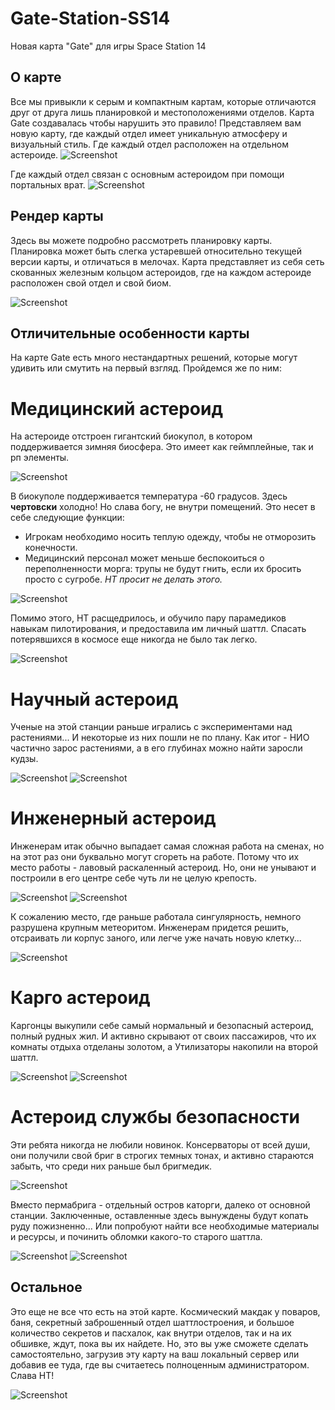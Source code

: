# Gate-Station-SS14
Новая карта "Gate" для игры Space Station 14

## О карте
Все мы привыкли к серым и компактным картам, которые отличаются друг от друга лишь планировкой и местоположениями отделов. Карта Gate создавалась чтобы нарушить это правило! Представляем вам новую карту, где каждый отдел имеет уникальную атмосферу и визуальный стиль. Где каждый отдел расположен на отдельном астероиде. 
![Screenshot](https://github.com/TheShuEd/Gate-Station-SS14/blob/main/Images/Screenshot1.png)

Где каждый отдел связан с основным астероидом при помощи портальных врат.
![Screenshot](https://github.com/TheShuEd/Gate-Station-SS14/blob/main/Images/Screenshot13.png)


## Рендер карты
Здесь вы можете подробно рассмотреть планировку карты. Планировка может быть слегка устаревшей относительно текущей версии карты, и отличаться в мелочах.
Карта представляет из себя сеть скованных железным кольцом астероидов, где на каждом астероиде расположен свой отдел и свой биом.

![Screenshot](https://github.com/TheShuEd/Gate-Station-SS14/blob/main/Images/Render_Gate.png)


## Отличительные особенности карты
На карте Gate есть много нестандартных решений, которые могут удивить или смутить на первый взгляд. Пройдемся же по ним:

# Медицинский астероид
На астероиде отстроен гигантский биокупол, в котором поддерживается зимняя биосфера. Это имеет как геймплейные, так и рп элементы.

![Screenshot](https://github.com/TheShuEd/Gate-Station-SS14/blob/main/Images/Screenshot7.png)

В биокуполе поддерживается температура -60 градусов. Здесь **чертовски** холодно! Но слава богу, не внутри помещений.
Это несет в себе следующие функции:
* Игрокам необходимо носить теплую одежду, чтобы не отморозить конечности.
* Медицинский персонал может меньше беспокоиться о переполненности морга: трупы не будут гнить, если их бросить просто с сугробе. *НТ просит не делать этого.*

![Screenshot](https://github.com/TheShuEd/Gate-Station-SS14/blob/main/Images/Screenshot8.png)

Помимо этого, НТ расщедрилось, и обучило пару парамедиков навыкам пилотирования, и предоставила им личный шаттл. Спасать потерявшихся в космосе еще никогда не было так легко.

![Screenshot](https://github.com/TheShuEd/Gate-Station-SS14/blob/main/Images/Screenshot14.png)


# Научный астероид
Ученые на этой станции раньше игрались с экспериментами над растениями... И некоторые из них пошли не по плану. Как итог - НИО частично зарос растениями, а в его глубинах можно найти заросли кудзы.

![Screenshot](https://github.com/TheShuEd/Gate-Station-SS14/blob/main/Images/Screenshot2.png)
![Screenshot](https://github.com/TheShuEd/Gate-Station-SS14/blob/main/Images/Screenshot9.png)

# Инженерный астероид
Инженерам итак обычно выпадает самая сложная работа на сменах, но на этот раз они буквально могут сгореть на работе. Потому что их место работы - лавовый раскаленный астероид. Но, они не унывают и построили в его центре себе чуть ли не целую крепость.

![Screenshot](https://github.com/TheShuEd/Gate-Station-SS14/blob/main/Images/Screenshot5.png)
![Screenshot](https://github.com/TheShuEd/Gate-Station-SS14/blob/main/Images/Screenshot6.png)

К сожалению место, где раньше работала сингулярность, немного разрушена крупным метеоритом. Инженерам придется решить, отсраивать ли корпус заного, или легче уже начать новую клетку...

![Screenshot](https://github.com/TheShuEd/Gate-Station-SS14/blob/main/Images/Screenshot12.png) 

# Карго астероид
Каргонцы выкупили себе самый нормальный и безопасный астероид, полный рудных жил. И активно скрывают от своих пассажиров, что их комнаты отдыха отделаны золотом, а Утилизаторы накопили на второй шаттл.

![Screenshot](https://github.com/TheShuEd/Gate-Station-SS14/blob/main/Images/Screenshot10.png)
![Screenshot](https://github.com/TheShuEd/Gate-Station-SS14/blob/main/Images/Screenshot11.png)

# Астероид службы безопасности
Эти ребята никогда не любили новинок. Консерваторы от всей души, они получили свой бриг в строгих темных тонах, и активно стараются забыть, что среди них раньше был бригмедик.

![Screenshot](https://github.com/TheShuEd/Gate-Station-SS14/blob/main/Images/Screenshot4.png)

Вместо пермабрига - отдельный остров каторги, далеко от основной станции. Заключенные, оставленные здесь вынуждены будут копать руду пожизненно... Или попробуют найти все необходимые материалы и ресурсы, и починить обломки какого-то старого шаттла.

![Screenshot](https://github.com/TheShuEd/Gate-Station-SS14/blob/main/Images/Render_Harlader.png)
![Screenshot](https://github.com/TheShuEd/Gate-Station-SS14/blob/main/Images/Screenshot15.png)

## Остальное
Это еще не все что есть на этой карте. Космический макдак у поваров, баня, секретный заброшенный отдел шаттлостроения, и большое количество секретов и пасхалок, как внутри отделов, так и на их обшивке, ждут, пока вы их найдете. Но, это вы уже сможете сделать самостоятельно, загрузив эту карту на ваш локальный сервер или добавив ее туда, где вы считаетесь полноценным администратором. Слава НТ!

![Screenshot](https://github.com/TheShuEd/Gate-Station-SS14/blob/main/Images/Screenshot3.png)
